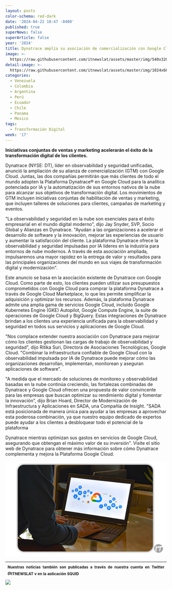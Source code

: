 ```yaml
---
layout: posts
color-schema: red-dark
date: '2024-04-22 10:47 -0400'
published: true
superNews: false
superArticle: false
year: '2024'
title: Dynatrace amplía su asociación de comercialización con Google Cloud
image: >-
  https://raw.githubusercontent.com/itnewslat/assets/master/img/540x320/cloud-google-p.jpg
detail-image: >-
  https://raw.githubusercontent.com/itnewslat/assets/master/img/1024x680/cloud-google-g.jpg
categories:
  - Venezuela
  - Colombia
  - Argentina
  - Perú
  - Ecuador
  - Chile
  - Panama
  - Mexico
tags:
  - Transformación Digital
week: '17'
---
```

**Iniciativas conjuntas de ventas y marketing acelerarán el éxito de la transformación digital de los clientes.**

Dynatrace (NYSE: DT), líder en observabilidad y seguridad unificadas, anunció la ampliación de su alianza de comercialización (GTM) con Google Cloud. Juntas, las dos compañías permitirán que más clientes de todo el mundo adopten la Plataforma Dynatrace® en Google Cloud para la analítica potenciada por IA y la automatización de sus entornos nativos de la nube para alcanzar sus objetivos de transformación digital. Los movimientos de GTM incluyen iniciativas conjuntas de habilitación de ventas y marketing, que incluyen talleres de soluciones para clientes, campañas de marketing y eventos.

"La observabilidad y seguridad en la nube son esenciales para el éxito empresarial en el mundo digital moderno", dijo Jay Snyder, SVP, Socio Global y Alianzas en Dynatrace. "Ayudan a las organizaciones a acelerar el desarrollo de software y la innovación, mejorar las experiencias de usuario y aumentar la satisfacción del cliente. La plataforma Dynatrace ofrece la observabilidad y seguridad impulsadas por IA líderes en la industria para entornos de nube modernos. A través de esta asociación ampliada, impulsaremos una mayor rapidez en la entrega de valor y resultados para las principales organizaciones del mundo en sus viajes de transformación digital y modernización".

Este anuncio se basa en la asociación existente de Dynatrace con Google Cloud. Como parte de esto, los clientes pueden utilizar sus presupuestos comprometidos con Google Cloud para comprar la plataforma Dynatrace a través de Google Cloud Marketplace, lo que les permite simplificar la adquisición y optimizar los recursos. Además, la plataforma Dynatrace admite una amplia gama de servicios Google Cloud, incluido Google Kubernetes Engine (GKE) Autopilot, Google Compute Engine, la suite de operaciones de Google Cloud y BigQuery. Estas integraciones de Dynatrace brindan a los clientes una experiencia unificada para la observabilidad y seguridad en todos sus servicios y aplicaciones de Google Cloud.

"Nos complace extender nuestra asociación con Dynatrace para mejorar cómo los clientes gestionan las cargas de trabajo de observabilidad y seguridad", dijo Ritika Suri, Directora de Asociaciones Tecnológicas, Google Cloud. "Combinar la infraestructura confiable de Google Cloud con la observabilidad impulsada por IA de Dynatrace puede mejorar cómo las organizaciones desarrollan, implementan, monitorean y aseguran aplicaciones de software".

"A medida que el mercado de soluciones de monitoreo y observabilidad basadas en la nube continúa creciendo, las fortalezas combinadas de Dynatrace y Google Cloud ofrecen una propuesta de valor convincente para las empresas que buscan optimizar su rendimiento digital y fomentar la innovación", dijo Brian Hoard, Director de Modernización de Infraestructura y Aplicaciones en SADA, una Compañía de Insight. "SADA está posicionada de manera única para ayudar a las empresas a aprovechar esta poderosa combinación, ya que nuestro equipo dedicado de expertos puede ayudar a los clientes a desbloquear todo el potencial de la plataforma

Dynatrace mientras optimizan sus gastos en servicios de Google Cloud, asegurando que obtengan el máximo valor de su inversión". Visite el sitio web de Dynatrace para obtener más información sobre cómo Dynatrace complementa y mejora la Plataforma Google Cloud.

![](https://raw.githubusercontent.com/itnewslat/assets/master/img/540x320/cloud-google-p.jpg)

<table style="height: 42px;" width="569">
<tbody>
<tr>
<td style="text-align: justify;"><sub><strong>Nuestras noticias también son publicadas a través de nuestra cuenta en Twitter <a href="https://twitter.com/itnewslat?lang=es">@ITNEWSLAT</a> y en la aplicación <a href="https://squidapp.co/en/">SQUID</a></strong></sub></td>
</tr>
</tbody>
</table>

<img src="https://tracker.metricool.com/c3po.jpg?hash=56f88a41e39ab42c063cc51676587a04"/>
